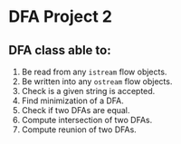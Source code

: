 # DFA Project 2

## DFA class able to:
1. Be read from any `istream` flow objects.
1. Be written into any `ostream` flow objects.
1. Check is a given string is accepted.
1. Find minimization of a DFA.
1. Check if two DFAs are equal.
1. Compute intersection of two DFAs.
1. Compute reunion of two DFAs.